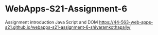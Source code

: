 # WebApps-S21-Assignment-6
Assignment introduction Java Script and DOM
https://44-563-web-apps-s21.github.io/webapps-s21-assignment-6-shivaramkothapally/